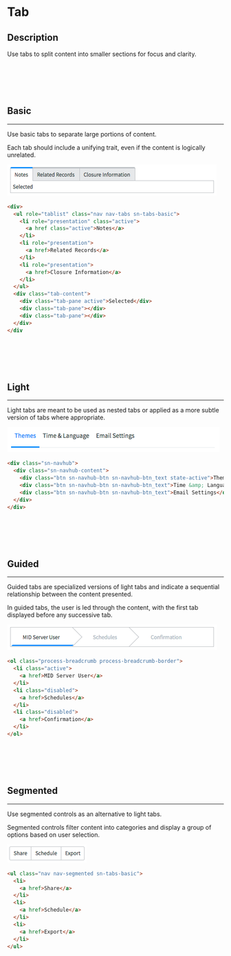 # Tab

## Description

Use tabs to split content into smaller sections for focus and clarity.

<p><br/><br/><br/><br/></p>

## Basic
---
Use basic tabs to separate large portions of content. 

Each tab should include a unifying trait, even if the content is logically unrelated.

![alt text](../images/tab-basic.png "Tab Basic")
```HTML
<div>
  <ul role="tablist" class="nav nav-tabs sn-tabs-basic">
    <li role="presentation" class="active">
      <a href class="active">Notes</a>
    </li>
    <li role="presentation">
      <a href>Related Records</a>
    </li>
    <li role="presentation">
      <a href>Closure Information</a>
    </li>
  </ul>
  <div class="tab-content">
    <div class="tab-pane active">Selected</div>
    <div class="tab-pane"></div>
    <div class="tab-pane"></div>
  </div>
</div
```

<p><br/><br/><br/><br/></p>

## Light
---
Light tabs are meant to be used as nested tabs or applied as a more subtle version of tabs where appropriate.

![alt text](../images/tab-light.png "Tab Basic")
```HTML
<div class="sn-navhub">
  <div class="sn-navhub-content">
    <div class="btn sn-navhub-btn sn-navhub-btn_text state-active">Themes</div>
    <div class="btn sn-navhub-btn sn-navhub-btn_text">Time &amp; Language</div>
    <div class="btn sn-navhub-btn sn-navhub-btn_text">Email Settings</div>
  </div>
</div>
```

<p><br/><br/><br/><br/></p>

## Guided
---
Guided tabs are specialized versions of light tabs and indicate a sequential relationship between the content presented. 

In guided tabs, the user is led through the content, with the first tab displayed before any successive tab.

![alt text](../images/tab-guided.png "Tab Guided")
```HTML
<ol class="process-breadcrumb process-breadcrumb-border">
  <li class="active">
    <a href>MID Server User</a>
  </li>
  <li class="disabled">
    <a href>Schedules</a>
  </li>
  <li class="disabled">
    <a href>Confirmation</a>
  </li>
</ol>
```

<p><br/><br/><br/><br/></p>

## Segmented
---
Use segmented controls as an alternative to light tabs. 

Segmented controls filter content into categories and display a group of options based on user selection.

![alt text](../images/tab-segmented.png "Tab Segmented")
```HTML
<ul class="nav nav-segmented sn-tabs-basic">
  <li>
    <a href>Share</a>
  </li>
  <li>
    <a href>Schedule</a>
  </li>
  <li>
    <a href>Export</a>
  </li>
</ul>
```

<p><br/><br/><br/><br/><br/></p>
